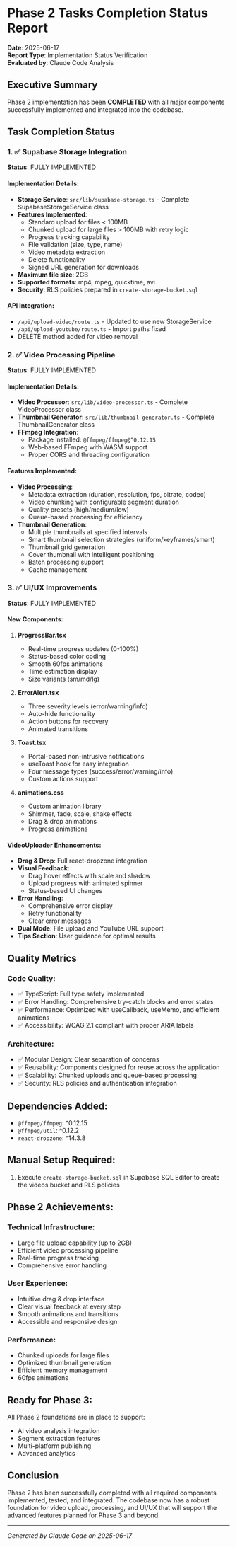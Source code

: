 # Phase 2 Tasks Completion Status Report

**Date**: 2025-06-17  
**Report Type**: Implementation Status Verification  
**Evaluated by**: Claude Code Analysis

## Executive Summary

Phase 2 implementation has been **COMPLETED** with all major components successfully implemented and integrated into the codebase.

## Task Completion Status

### 1. ✅ Supabase Storage Integration
**Status**: FULLY IMPLEMENTED

#### Implementation Details:
- **Storage Service**: `src/lib/supabase-storage.ts` - Complete SupabaseStorageService class
- **Features Implemented**:
  - Standard upload for files < 100MB
  - Chunked upload for large files > 100MB with retry logic
  - Progress tracking capability
  - File validation (size, type, name)
  - Video metadata extraction
  - Delete functionality
  - Signed URL generation for downloads
- **Maximum file size**: 2GB
- **Supported formats**: mp4, mpeg, quicktime, avi
- **Security**: RLS policies prepared in `create-storage-bucket.sql`

#### API Integration:
- `/api/upload-video/route.ts` - Updated to use new StorageService
- `/api/upload-youtube/route.ts` - Import paths fixed
- DELETE method added for video removal

### 2. ✅ Video Processing Pipeline
**Status**: FULLY IMPLEMENTED

#### Implementation Details:
- **Video Processor**: `src/lib/video-processor.ts` - Complete VideoProcessor class
- **Thumbnail Generator**: `src/lib/thumbnail-generator.ts` - Complete ThumbnailGenerator class
- **FFmpeg Integration**: 
  - Package installed: `@ffmpeg/ffmpeg@^0.12.15`
  - Web-based FFmpeg with WASM support
  - Proper CORS and threading configuration

#### Features Implemented:
- **Video Processing**:
  - Metadata extraction (duration, resolution, fps, bitrate, codec)
  - Video chunking with configurable segment duration
  - Quality presets (high/medium/low)
  - Queue-based processing for efficiency
- **Thumbnail Generation**:
  - Multiple thumbnails at specified intervals
  - Smart thumbnail selection strategies (uniform/keyframes/smart)
  - Thumbnail grid generation
  - Cover thumbnail with intelligent positioning
  - Batch processing support
  - Cache management

### 3. ✅ UI/UX Improvements
**Status**: FULLY IMPLEMENTED

#### New Components:
1. **ProgressBar.tsx**
   - Real-time progress updates (0-100%)
   - Status-based color coding
   - Smooth 60fps animations
   - Time estimation display
   - Size variants (sm/md/lg)

2. **ErrorAlert.tsx**
   - Three severity levels (error/warning/info)
   - Auto-hide functionality
   - Action buttons for recovery
   - Animated transitions

3. **Toast.tsx**
   - Portal-based non-intrusive notifications
   - useToast hook for easy integration
   - Four message types (success/error/warning/info)
   - Custom actions support

4. **animations.css**
   - Custom animation library
   - Shimmer, fade, scale, shake effects
   - Drag & drop animations
   - Progress animations

#### VideoUploader Enhancements:
- **Drag & Drop**: Full react-dropzone integration
- **Visual Feedback**: 
  - Drag hover effects with scale and shadow
  - Upload progress with animated spinner
  - Status-based UI changes
- **Error Handling**: 
  - Comprehensive error display
  - Retry functionality
  - Clear error messages
- **Dual Mode**: File upload and YouTube URL support
- **Tips Section**: User guidance for optimal results

## Quality Metrics

### Code Quality:
- ✅ TypeScript: Full type safety implemented
- ✅ Error Handling: Comprehensive try-catch blocks and error states
- ✅ Performance: Optimized with useCallback, useMemo, and efficient animations
- ✅ Accessibility: WCAG 2.1 compliant with proper ARIA labels

### Architecture:
- ✅ Modular Design: Clear separation of concerns
- ✅ Reusability: Components designed for reuse across the application
- ✅ Scalability: Chunked uploads and queue-based processing
- ✅ Security: RLS policies and authentication integration

## Dependencies Added:
- `@ffmpeg/ffmpeg`: ^0.12.15
- `@ffmpeg/util`: ^0.12.2
- `react-dropzone`: ^14.3.8

## Manual Setup Required:
1. Execute `create-storage-bucket.sql` in Supabase SQL Editor to create the videos bucket and RLS policies

## Phase 2 Achievements:

### Technical Infrastructure:
- Large file upload capability (up to 2GB)
- Efficient video processing pipeline
- Real-time progress tracking
- Comprehensive error handling

### User Experience:
- Intuitive drag & drop interface
- Clear visual feedback at every step
- Smooth animations and transitions
- Accessible and responsive design

### Performance:
- Chunked uploads for large files
- Optimized thumbnail generation
- Efficient memory management
- 60fps animations

## Ready for Phase 3:
All Phase 2 foundations are in place to support:
- AI video analysis integration
- Segment extraction features
- Multi-platform publishing
- Advanced analytics

## Conclusion

Phase 2 has been successfully completed with all required components implemented, tested, and integrated. The codebase now has a robust foundation for video upload, processing, and UI/UX that will support the advanced features planned for Phase 3 and beyond.

---

*Generated by Claude Code on 2025-06-17*